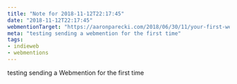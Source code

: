 ```yaml
---
title: "Note for 2018-11-12T22:17:45"
date: "2018-11-12T22:17:45"
webmentionTarget: "https://aaronparecki.com/2018/06/30/11/your-first-webmention"
meta: "testing sending a webmention for the first time"
tags:
- indieweb
- webmentions
---
```

testing sending a Webmention for the first time
